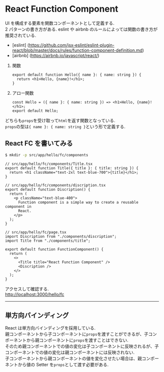 # React Function Component

UI を構成する要素を関数コンポーネントとして定義する.<br/>
2 パターンの書き方がある. eslint や airbnb のルールによっては関数の書き方が推奨されている.

- [eslint] (https://github.com/jsx-eslint/eslint-plugin-react/blob/master/docs/rules/function-component-definition.md)
- [airbnb] (https://airbnb.io/javascript/react/)

1. 関数
   ```tsx
   export default function Hello({ name }: { name: string }) {
     return <h1>Hello, {name}!</h1>;
   }
   ```
2. アロー関数
   ```tsx
   const Hello = ({ name }: { name: string }) => <h1>Hello, {name}!</h1>;
   export default Hello;
   ```

どちらも`props`を受け取って`html`を返す関数となっている.<br/>
`props`の型は`{ name }: { name: string }`という形で定義する.

## React FC を書いてみる

```bash
$ mkdir -p src/app/hello/fc/components
```

```tsx
// src/app/hello/fc/components/Title.tsx
export default function Title({ title }: { title: string }) {
  return <h1 className="text-2xl text-blue-700">{title}</h1>;
}
```

```tsx
// src/app/hello/fc/components/discription.tsx
export default function Discription() {
  return (
    <p className="text-blue-400">
      Function component is a simple way to create a reusable component in
      React.
    </p>
  );
}
```

```tsx
// src/app/hello/fc/page.tsx
import Discription from "./components/discription";
import Title from "./components/title";

export default function FunctionComponent() {
  return (
    <>
      <Title title="React Function Component" />
      <Discription />
    </>
  );
}
```

アクセスして確認する.<br/>
[http://localhost:3000/hello/fc](http://localhost:3000/hello/fc)

---

## 単方向バインディング

React は単方向バインディングを採用している.<br/>
親コンポーネントから子コンポーネントに`props`を渡すことができるが、子コンポーネントから親コンポーネントに`props`を渡すことはできない.<br/>
そのため親コンポーネントでの値の変化は子コンポーネントに反映されるが、子コンポーネントでの値の変化は親コンポーネントには反映されない.<br/>
子コンポーネントから親コンポーネントの値を変化させたい場合は、親コンポーネントから値の Setter を`props`として渡す必要がある.
